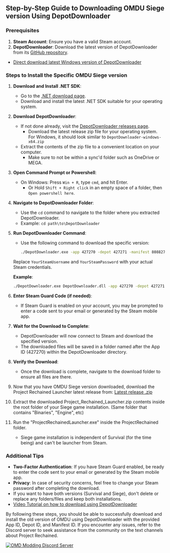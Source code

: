 ## Step-by-Step Guide to Downloading OMDU Siege version Using DepotDownloader

### Prerequisites

1. **Steam Account**: Ensure you have a valid Steam account.
2. **DepotDownloader**: Download the latest version of DepotDownloader from its [GitHub repository](https://github.com/SteamRE/DepotDownloader).
  - [Direct download latest Windows version of DepotDownloader](https://github.com/SteamRE/DepotDownloader/releases/latest/download/DepotDownloader-windows-x64.zip)

### Steps to Install the Specific OMDU Siege version

1. **Download and Install .NET SDK**:
    - Go to the [.NET download page](https://dotnet.microsoft.com/download/dotnet).
    - Download and install the latest .NET SDK suitable for your operating system.

2. **Download DepotDownloader**:
    - If not done already, visit the [DepotDownloader releases page](https://github.com/SteamRE/DepotDownloader/releases).
      - Download the latest release zip file for your operating system. For Windows, it should look similar to `DepotDownloader-windows-x64.zip`
    - Extract the contents of the zip file to a convenient location on your computer.
      - Make sure to not be within a sync'd folder such as OneDrive or MEGA.

3. **Open Command Prompt or Powershell**:
    - On Windows: Press `Win + R`, type `cmd`, and hit Enter.
        - Or Hold `Shift + Right click` in an empty space of a folder, then `Open powershell here`.

4. **Navigate to DepotDownloader Folder**:
    - Use the `cd` command to navigate to the folder where you extracted DepotDownloader.
    - Example: `cd path\to\DepotDownloader`

5. **Run DepotDownloader Command**:
    - Use the following command to download the specific version:
      ```sh
      ./DepotDownloader.exe -app 427270 -depot 427271 -manifest 808827202674972462 -username YourSteamUsername -password YourSteamPassword
      ```

    Replace `YourSteamUsername` and `YourSteamPassword` with your actual Steam credentials.

    **Example**:
    ```sh
    ./DepotDownloader.exe DepotDownloader.dll -app 427270 -depot 427271 -manifest 808827202674972462 -username yourusername -password yourpassword
    ```

6. **Enter Steam Guard Code (if needed)**:
    - If Steam Guard is enabled on your account, you may be prompted to enter a code sent to your email or generated by the Steam mobile app.

7. **Wait for the Download to Complete**:
    - DepotDownloader will now connect to Steam and download the specified version.
    - The downloaded files will be saved in a folder named after the App ID (427270) within the DepotDownloader directory.

8. **Verify the Download**:
    - Once the download is complete, navigate to the download folder to ensure all files are there.

9. Now that you have OMDU Siege version downloaded, download the Project Rechained Launcher latest release from: [Latest release .zip](https://github.com/TimeMaster18/Project-Rechained/releases/latest/download/Project_Rechained_Launcher.zip)

10. Extract the downloaded Project_Rechained_Launcher.zip contents inside the root folder of your Siege game installation. (Same folder that contains "Binaries", "Engine", etc)

11. Run the "ProjectRechainedLauncher.exe" inside the ProjectRechained folder. 
    - Siege game installation is independent of Survival (for the time being) and can't be launcher from Steam.

### Additional Tips

- **Two-Factor Authentication**: If you have Steam Guard enabled, be ready to enter the code sent to your email or generated by the Steam mobile app.
- **Privacy**: In case of security concerns, feel free to change your Steam password after completing the download.
- If you want to have both versions (Survival and Siege), don't delete or replace any folders/files and keep both installations. 
- [Video Tutorial on how to download using DepotDownloader](https://www.youtube.com/watch?v=nTnmCj5v024)

By following these steps, you should be able to successfully download and install the old version of OMDU using DepotDownloader with the provided App ID, Depot ID, and Manifest ID. If you encounter any issues, refer to the Discord server to seek assistance from the community on the text channels about Project Rechained.

[![OMD Modding Discord Server](https://img.shields.io/discord/583432386960818227?color=%237289da&logo=discord&logoColor=white&label=Join%20the%20Discord%20Server)](https://discord.gg/xkZskPXtwm)